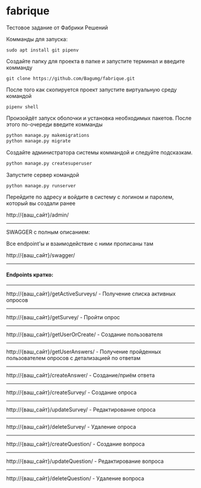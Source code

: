 # fabrique
Тестовое задание от Фабрики Решений


Комманды для запуска:
```
sudo apt install git pipenv
```

Создайте папку для проекта в папке и запустите терминал и введите комманду
```
git clone https://github.com/Bagumg/fabrique.git
```
После того как скопируется проект запустите виртуальную среду командой 
```
pipenv shell
```
Произойдёт запуск оболочки и установка необходимых пакетов.
После этого по-очереди введите комманды
```python
python manage.py makemigrations
python manage.py migrate
```
Создайте администратора системы коммандой и следуйте подсказкам.
```python
python manage.py createsuperuser
```
Запустите сервер командой
```python
python manage.py runserver
```
Перейдите по адресу и войдите в систему с логином и паролем, который вы создали ранее

http://{ваш_сайт}/admin/

---

SWAGGER с полным описанием:

Все endpoint'ы и взаимодействие с ними прописаны там

http://{ваш_сайт}/swagger/

---

#### Endpoints кратко:

---

http://{ваш_сайт}/getActiveSurveys/ - Получение списка активных опросов

---

http://{ваш_сайт}/getSurvey/ - Пройти опрос

---

http://{ваш_сайт}/getUserOrCreate/ - Создание пользователя

---

http://{ваш_сайт}/getUserAnswers/ - Получение пройденных пользователем опросов с детализацией по ответам


---

http://{ваш_сайт}/createAnswer/ - Создание/приём ответа

---

http://{ваш_сайт}/createSurvey/ - Создание опроса

---

http://{ваш_сайт}/updateSurvey/ - Редактирование опроса

---

http://{ваш_сайт}/deleteSurvey/ - Удаление опроса

---

http://{ваш_сайт}/createQuestion/ - Создание вопроса

---

http://{ваш_сайт}/updateQuestion/ - Редактирование вопроса

---

http://{ваш_сайт}/deleteQuestion/ - Удаление вопроса

